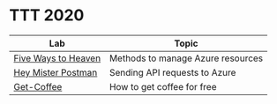 # TTT 2020

Lab                                     | Topic
----                                    | ------
[Five Ways to Heaven](FiveWaysToHeaven) | Methods to manage Azure resources
[Hey Mister Postman](HeyMisterPostman)  | Sending API requests to Azure
[Get-Coffee](Get-Coffee)                | How to get coffee for free